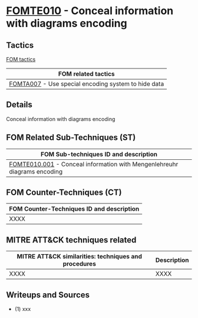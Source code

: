 # [FOMTE010](https://github.com/blue101010/FOM/blob/main/techniques/FOMTE010.md) - Conceal information with diagrams encoding


## Tactics

[FOM tactics](https://github.com/blue101010/FOM/blob/main/tactics/tactics.md)

| FOM related tactics  |
| --------------------------------------- |
| [FOMTA007](https://github.com/blue101010/FOM/blob/main/tactics/FOMTA007.md) -  Use special encoding system to hide data |

## Details

Conceal information with diagrams encoding


## FOM Related Sub-Techniques (ST)

| FOM Sub-techniques ID and description  |
| --------------------------------------- |
| [FOMTE010.001](https://github.com/blue101010/FOM/blob/main/techniques/FOMTE010.001.md) - Conceal information with Mengenlehreuhr diagrams encoding   |

## FOM Counter-Techniques (CT)

| FOM Counter-Techniques ID and description  |
| --------------------------------------- |
| XXXX  |


## MITRE ATT&CK techniques related

|  MITRE ATT&CK similarities: techniques and procedures |       Description               |
| --------------------------------------------------- | ----------------------------------|
|   XXXX   |  XXXX  |


## Writeups and Sources

 - (1) xxx
